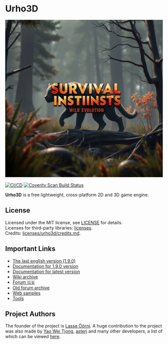 
# Urho3D

![](/Source/Samples/00_survival_instincts/project_assets/openart-2be4e0b851184665b503af1cb8f40519_raw.png)

[![CI/CD](https://github.com/urho3d/Urho3D/workflows/CI/CD/badge.svg)](https://github.com/urho3d/Urho3D/actions?query=workflow%3ACI%2FCD)
[![Coverity Scan Build Status](https://scan.coverity.com/projects/4954/badge.svg)](https://scan.coverity.com/projects/urho3d-urho3d)

**Urho3D** is a free lightweight, cross-platform 2D and 3D game engine.

## License

Licensed under the MIT license, see [LICENSE](licenses/urho3d/LICENSE) for details.<br>
Licenses for third-party libraries: [licenses](licenses).<br>
Credits: [licenses/urho3d/credits.md](licenses/urho3d/credits.md).

## Important Links

* [The last english version (1.9.0)](https://github.com/urho3d/urho3d/releases/tag/1.9.0)
* [Documentation for 1.9.0 version](https://urho3d-doxygen.github.io/1_9_0_tutors/index.html)
* [Documentation for latest version](https://urho3d-doxygen.github.io/latest/index.html)
* [Wiki archive](https://github.com/urho3d-community/wiki-archive/wiki)
* [Forum 🇬🇧](https://github.com/urho3d-community/discussions/discussions/categories/for-english-speakers)
* [Old forum archive](https://urho3d-forum-archive.github.io)
* [Web samples](https://urho3d-web-samples.github.io)
* [Tools](https://github.com/urho3d-tools)

## Project Authors

The founder of the project is [Lasse Öörni](https://github.com/cadaver). A huge contribution to the project was also made by
[Yao Wei Tjong](https://github.com/weitjong), [asterj](https://github.com/aster2013)
and many other developers, a list of which can be viewed [here](https://github.com/urho3d/Urho3D/graphs/contributors).

